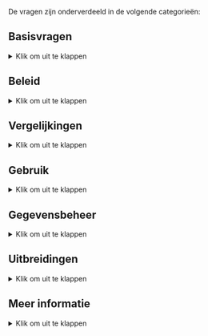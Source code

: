 De vragen zijn onderverdeeld in de volgende categorieën:

## Basisvragen

<details><summary>Klik om uit te klappen</summary></p>
<ul>

<li>

### Wat doet de app? [basisvragen]

<details><summary>Klik om uit te klappen</summary></p>
De omschrijving in de Apple App Store luidt:</p>

> De app toont geselecteerd werk van leden van fotoclubs. 
>
> De app dient dus als een permanente online tentoonstelling van de leden van diverse fotoclubs.
> Een gebruiker kan een club vinden door te bladeren, zoeken op naam of via de interactieve landkaarten.
> Clubleden zijn te vinden door te bladeren, te zoeken op naam of trefwoord en via de lijsten met clubleden.
>
> Clubs kunnen zichzelf toevoegen door het online plaatsen van een lijst met hun leden. In een aparte stap kan de club links naar geselecteerde foto's per lid aanbieden.
> Met deze gegevens kan een zuster macOS app portfolio pagina's voor bestaande websites automatisch genereren.
> Beide apps staan op GitHub.
</details></p>

</li><li>

### Waarom is de app gemaakt? [basisvragen]

<details><summary>Klik om uit te klappen</summary></p>

Fotografen worden lid van een fotoclub om hun werk aan elkaar te laten zien.
Dat zien en gezien-worden lukt prima _binnen_ de club doordat de leden om de paar weken bijeen komen.</p>

Zichtbaarheid van werk _buiten_ de club gaat vooral via exposities en de website van de club.
Ze zijn complementair. In tegenstelling tot exposities, loopt bezoek aan de website al jaren terug.
Vooral omdat kleine websites over het algemeen steeds minder aandacht krijgen:
je moet ze vinden, er zijn teveel van,
en de inhoud veranderd meestal vrij zelden. Een neerwaardse spiraal dus.
Ofwel, de aandacht van gebruikers is verschoven naar grote websites
(zoals Nos.nl of Petapixel.com, met hun teams van betaalde redacteuren en schrijvers)
en social media platforms zoals Facebook of Twitter/X die dienen als (extreem druk) digitaal dorpsplein.</p>

Vandaar dat er voor fotoclubs een behoefte leek aan een tussenvorm tussen de "vrijwel verlaten" van de websites van vroeger
en de "doom scrolling" en "Times Square" van de druk bezochte social media.
Met als doel om de het fotowerk van clubs onderling te delen, en een laagdrempelige ingang te bieden aan fotoliefhebbers in het algemeen.
Maar je kunt het ook als tussenvorm zien tussen de lokale bijeenkomsten van fotoclubs en de grote wereld van Social Media waar je ervan uitgaat dat je de ander nooit _in real life_ zult tegenkomen.

Men kan de app dus zien als een online museum voor de amateurfotografie dat altijd open is, 
Waar je in kunt rondlopen in een rustige omgeving, met nadruk op de foto's en hun makers.
Maar in tegenstelling tot een museum, kan het dienen als streekmuseum: een landkaart maakt duidelijk welke clubs dichtbij zijn en welke niet.
</details></p>

</li><li>

### Waarom staat mijn club niet in de app? [basisvragen]

<details><summary>Klik om uit te klappen</summary></p>
De app is "open". Je kunt zelf een club toevoegen. Hier komen stapsgewijs instructies voor.</p>
    
De vrijwel volledige lijst met clubs in Brabant-Oost staat erin als demo en om het proces op te starten:
dat scheel alvast 1 van de 3 stappen.
</details></p>

</li><li>

### Is er een Android of PC versie van de app? [beleid] + [gebruik] + [basisvragen]

<details><summary>Klik om uit te klappen</summary></p>
Er is een iPhone/iPad versie van de app op de Apple App Store.</p>

Voor andere merken mobiele apparaten en voor grotere computers is er de "webversie". Met de webversie kan je club portfolio's bekijken in een internet browser (Chrome, Edge, Safari...) 
op vrijwel ieder slim apparaat (Android telefoon, Chinese telefoon, tablet, Windows laptop, Linux desktop...). De iOS app en de webversie hebben dezelfde opzet
en gebruiken dezelfde gegevens. De webversie is technisch een computerprogramma dat met een druk op een knop de vereiste webpagina's automatisch aanmaakt die toegevoegd kunnen worden aan bestaande club websites.
Op termijn komt er nog een centrale webpagina waarop men alle deelnemende clubs kan vinden en via links kan bereiken (de tegenhanger van het Portfolio's scherm in de iPhone/iPad app).

Er wordt momenteel aan **beide** versies continue gewerkt. Het is in principe mogelijk dat iemand nog een versie maakt voor de Android Play Store. Of een versie voor Microsoft Windows.
Maar dat zal in ieder geval even duren: er moeten eerst vrijwilligers zich hiervoor melden, en dan moet het nog gemaakt worden.
</details></p></li></ul>
</details></p>

## Beleid

<details><summary>Klik om uit te klappen</summary></p>

### Is de app alleen voor Nederland? [beleid]

<details><summary>Klik om uit te klappen</summary></p>
De nadruk ligt voorlopig op Nederland. Maar de app is wereldwijd te gebruiken.
De app ondersteunt bijvoorbeeld zowel Nederlands als Engels. In het Engels heet de app "Photo Club Hub" ipv "Fotoclub Hub".
</details></p>

### Moet een club lid zijn van de Fotobond? [beleid]

<details><summary>Klik om uit te klappen</summary></p>
De app kan prima omgaan met clubs die geen lid zijn van de Fotobond.
Er zijn voorbeelden te vinden op de landkaarten.
Buitenlandse club zouden per definitie geen lid van de (Nederlandse) Koninklijke Fotobond zijn.
</details></p>

### Waarom staan er fotomusea in? [beleid]

<details><summary>Klik om uit te klappen</summary></p>
Omdat het vrij eenvoudig kon, goed samenging met de landkaartjes, en nuttig kon zijn voor sommige gebruikers.
</details></p>

### Zijn er kosten aan verbonden? [beleid] + [gebruik]

<details><summary>Klik om uit te klappen</summary></p>
Niet of nauwelijks. De Photo Club Hub en Photo Club Hub HTML software is gratis en blijft gratis.
En zijn geen kosten voor centrale opslag of rekenkracht: er is geen noemenswaardige centrale infrastructuur.</p>

Als we ervan uitgaan dat een club vrijwel altijd al een website heeft en minstens één lid heeft met Lightroom Classic, dan blijft
als enige bekende kostenpost een eenmalige aanschaf van een LR plug-in ([Juicebox Pro](https://www.juicebox.net)).
Er kan gekeken worden gekeken worden of er een gratis alternatief afdoende is 
(LR wordt geleverd met enkele web plug-ins, Juicebox zelf heeft een 'Lite' versie).
Zelf bouwen van een alternatief voor die plug-in is in principe mogelijk maar niet eenvoudig: dat hangt dus op het
vinden van een vrijwilliger die het kan en ertoe bereid is.
Er kan ook gekeken worden of de plug-in kosten voor dit doel eenmalig centraal afkoopbaar zijn.
</details></p>

### Wie bepaalt welke foto's in de app staan? [beleid]

<details><summary>Klik om uit te klappen</summary></p>
De individuele clubs.</p>

Zo kan je bijvoorbeeld ervoor kiezen dat foto's van alle clubexposities 
en individuele exposities van de afgelopen jaren te zien zijn.
Maar je kunt ook afspreken dat iedere fotograaf zelf foto's uitkiest voor zijn/naar portfolio in de app. Of een combinatie.
De app gaat er in principe wel van uit dat de foto's geselecteerd zijn.
Dus eerder tien dan honderd foto's per fotograaf per jaar. Dat heb je zo met exposeren: keuzes maken.
</details></p>

### Moet ik mij zorgen maken over privacy? [beleid]

<details><summary>Klik om uit te klappen</summary></p>
Nee. Een club beheert zijn eigen gegevens. En die gegevens staan opgeslagen op de club website en worden door de club geleverd en onderhouden.
De gegevens waar het hier om gaat zijn meestal al op bestaande websites te zien: namen van leden, een selectie van foto's, leden van het bestuur.
Dus nu zijn diezelfde gegevens omgezet in een voor software leesbaar formaat, zodat ze op een consistente, uniforme manier getoond kunnen worden.

De meeste velden zijn optioneel. Dus een club is niet gedwongen om b.v. te linken naar hun website, of aan te geven wie in het bestuur zit.
Verder doet de app niet aan postadressen, e-mailadressen of telefoonnummers van leden. Die zijn niet optioneel: de app ondersteunt ze niet.
Zelfs het postadres van de thuisbasis van de club is optioneel. Het is opgeslagen als GPS coordinaten, die je kunt afronden of 
naar b.v. naar een dorpsplein of station kan laten wijzen.
</details></p>

### Houdt mijn club controle over zijn eigen foto's? [beleid]

<details><summary>Klik om uit te klappen</summary></p>
Ja. Er worden geen kopieën getrokken van de foto's. De foto's staan op de website van de club.
Technisch wordt er alleen naar "gelinkt".
En zelfs de lijsten met linkjes naar foto's staan op de website van de club, en dus _niet_ op een centrale server. 
Dit is dus niet vergelijkbaar met foto's delen via Facebook, Instagram, Flickr, X, enz.
Social media trekt dus een kopie, en probeert zich vaak rechten toe te eigenen op foto's in ruil voor het gebruik van hun dienst.
Deze app is daarentegen expliciet ontwerpen zodat de club/fotograaf volledige controle houdt: 
er worden geen kopieën van foto's of data gemaakt, er is geen centrale server, 
en de software is gratis en openbaar ("open source").</p>

Voorbeeld: de foto's en lijsten met foto's van Fotogroep De Gender komen† op www.fcDeGender.nl te staan.
Dat is de bestaande website van de club.
En op die website stonden altijd al de namen van de leden, en geselecteerde foto's per lid.
Je zou kunnen zeggen dat je met hander gereedschap hetzelfde doet als vroeger.
Op een manier dat enkele problemen met bestaande websites ondervangt door gebruik te maken van wat modernere techniek.

Het is overigens zelfs mogelijk om "de foto's van Jan" eventueele bij Jan zelf neer te zetten. Wij verwachten dat dit niet
veel gebruikt zal worden, en raden aan om het vooral in het begin simpel te houden.

† Als test staan de foto's van De Gender even op een andere (mijn privé) server. Maar dat is tijdelijk: het is beter voor het beheer als een club dat zelf doet, en het is
onwenselijk als tientallen of honderden clubs afhankelijk worden van een enkele server ("single point of failure"). 
En verder heeft een centrale server natuurlijk maar beperkte ruimte. 
De meeste clubs zijn al gewend om een internet leverancier te betalen
voor opslagruimte, bandbreedte, domeinnaam en het in de lucht houden van hun website.
Dus dit zou normaal geen extra kosten met zich meebrengen. Zie volgend punt:
</details></p>

### Kan iemand de getoonde foto's kopieëren? [beleid]

<details><summary>Klik om uit te klappen</summary></p>
Dat is niet helemaal tegen te gaan: alle online plaatjes die zichtbaar zijn, kan je een screenshot van maken.
Maar het is hier wel opgezet om kopieëren zo lastig mogelijk te maken. Bij mijn procedé hiervoor...

- rechtsklikken en "Save as.." is in de software geblokeerd.
- de foto bevat zichtbaar de naam van de maker in de linkeronderhoek
- de foto bevat digitaal en onzichtbaar (in het EXIF copyright veld) de naam van de maker

Dit is overigens vergelijkbaar met wat je kan doen met een traditionele website.
</details></p>

### Moeten ex-leden in de app vermeld worden? [beleid]

<details><summary>Klik om uit te klappen</summary></p>

Nee. Maar de app is zo gemaakt dat het kan.
Vaak wordt dat gewaardeerd (b.v. als iemand 20 jaar lid was, en wegens gezondheidsredenen niet meer meedoet met "zijn" club).
"In de app blijven of niet" kan per lid besloten worden. Of per club. Het is wel verstandig om dit met het lid zelf af te stemmen.
Technisch kan een **gebruiker** van de app ook nog eens kiezen of ex-leden getoond worden.
En kan iedere club zelf een beleid op dit punt beslissen: als de club de gegevens niet aanlevert, zijn ze uiteraard niet te zien.
Meer details zijn hieronder te vinden.
</details></p>

### Is er een Android of PC versie van de app? [beleid] + [gebruik] + [basisvragen]

<details><summary>Klik om uit te klappen</summary></p>
De app versie ondersteunt om praktische redenen de iPhone en iPad.
Maar er zijn genoeg andere doelgroepen. Dus is er een zogenaamde "webversie" in ontwikkeling.
Die bekijk je in je browser (Chrome, Edge, Safari...) en dekt dus zowel PC/Mac gebruikers als alle merken smartfoons af.
Die webversie bestaat uit HTML pagina's die toegevoegen kunnen worden aan een bestaande website (b.v. Wordpress).</p>

De software voor de webversie heet "Photo Club Hub HTML" (en) danwel "Fotoclub Hub HTML" (nl). 
Hiermee kan een website beheerder pagina's automatisch aanmaken vanuit _dezelfde_ databestanden
die gebruikt worden voor "Fotoclub Hub" app.
[Hier](http://www.vdhamer.com/fgDeGender/) is een vroege testversie van een dergelijke, genereerde mini-site.
Dit voorkomt dubbel werk bij het bijhouden van zowel app als website. 
Foto Club Hub HTML genereert dus een ledenlijst met links naar de portfolio's van de clubleden.
</details></p>

### Werkt dit allemaal nog over enkele jaren? [beleid]

<details><summary>Klik om uit te klappen</summary></p>
Bij een bedrijf (b.v. Adobe) mag je aannemen dat alles minstens 10 jaar ondersteund wordt. Men betaalt er tenslotte voor, 
en het is de verantwoordelijkheid van Adobe om voor continuïteit te zorgen zolang ze een redelijke winst maken.
Maar een harde garantie is er niet.

Hier ligt dit anders: de broncode is openbaar ("open source"), zodat het in principe nooit verloren kan gaan.
Maar de software heeft zo nu en dan onderhoud nodig. En gebruikers hopen vaak op uitbreidingen en vernieuwingen.
Softwareonderhoud en uitbouw vergt in software nogal wat specialistische kennis en is dus normaal voor een club onbetaalbaar.

Aangezien er geen budget is, streven wij ernaar dat er straks voldoende gebruikers zijn dat er meer vrijwillers komen die bereid zijn
incidenteel en zonder vergoeding aan de software te sleutelen. Bijvoorbeeld omdat ze een idee hebben en het zelf kunnen helpen realiseren.
Dat staat of valt bij het kunnen opbouwen van een groepje techneuten die dat kunnen en willen. Ze hoeven niet op dezelfde plek of zelfs in hetzelfde land te zitten.
Bij gebruik door bijvoorbeeld 100 clubs is er kans dat er toevallig iemand (b.v. student) tussenzit die mee zou kunnen helpen.
Dit _kan_ gaan sneeuwballen: meer ontwikkelaars > meer functionaliteit > meer gebruikers > meer kans op ontwikkelaars. Of niet. Geen harde garantie.
Maar er is wel de ambitie om dit op deze manier op te lossen.

Voor een club hoeft deze continuïteitsvraag geen drama te zijn: de investering per club om gegevens aan te leveren zijn heel beperkt.
Zeg maar vergelijkbaar met een andere verbeteringsactie rondom de club website.
</details></p>
</details></p>

## Vergelijkingen

<details><summary>Klik om uit te klappen</summary></p>

### Hoe verschilt dit van een clubwebsite? [vergelijkingen]

<details><summary>Klik om uit te klappen</summary></p>
Een website vereist dat de gebruiker _zelf_ initiatief onderneemt om informatie te zoeken.
Dat werkt goed bij gerichte vragen over b.v. openingstijden of koopjes.
Maar werkt bij relatief kleine sites niet goed: om op de hoogte te blijven moet je meerdere sites handmatig
aflopen - en vaak blijkt er niets veranderd te zijn. Het gevolg is weinig bezoekers (behalve rond de expo). 
Wat het weer minder aantrekkelijk maakt om de site bij te werken. Wat leidt tot nog minder bezoekers.</p>

De klassieke "statische" websites worden qua aandacht vervangen door grotere "dynamische" sites.
Dit kan je in dit geval oplossen door
- het nieuws van meerdere clubs op 1 plek te bundelen zodat er altijd wel wat nieuws te vinden is
- veranderingen makkelijk vindbaar te maken (b.v. nieuwste foto per fotograaf tonen)
- optie om proactief te melden wanneer er relevant nieuws binnengekomen is (instelbare notificaties).
</details></p>

### Hoe verschilt dit van social media zoals Facebook of Instagram? [vergelijkingen]

<details><summary>Klik om uit te klappen</summary></p>
Er bestaan manieren om automatisch veranderingen in websites op te sporen (RSS).
Maar grosso modo is nieuws inmiddels het domein van de grote klassieke media (nos.nl) 
en van social media zoals Facebook, Instagram, enz.

Ten eerste gebeurt er altijd wat, en probeert je (vaak te hardnekkig) te leiden naar nieuws dat jij interessant kan vinden.

Een speciaal platform voor fotoclubs heeft, b.v. vergeleken met Instragram, heeft voordeel dat het er rustiger is.
Dat is vooral belangrijk bij een kunstvorm zoals fotografie:
bij een expositie wil je liever een museumsfeer hebben dan een druk marktplein waar iedereen en alles om aandacht schreeuwt. 

Concreet betekent dit:

- alleen fotografie als kunstvorm (dus geen foto's van de zakenlunch of kat)
- aandacht voor de fotoclubs
- galerie-achtige weergave zodat de foto's tot hun recht komen (dus geen reclame of wereldnieuws)
</details></p>

### Hoe verschilt dit van een online fotoclub zoals Glass.photo? [vergelijkingen]

<details><summary>Klik om uit te klappen</summary></p>
[Glass.photo](www.glass.photo) ziet fotografen als een individu - maar je kunt Glass zien als 1 grote fotoclub.
Vergeleken met Glass, heeft Photo Club Hub...

- geen jaarlijks abonnement en bijbehorend inlogscherm. Glass heeft enkele werknemers en maakt dus significante kosten.
- geen kopieën van de foto's. Foto's en ledenlijst staan bij de clubs.
- geen mogelijkheid om via de app commentaar op andermans foto's te geven. Dus ook geen moderatie nodig.
- voor de komende tijd een nadruk op Nederlandse gebruikers. Glass is internationaal en Engelstalig, al zitten de oprichters in Amsterdam.
- nog geen mogelijkheid om individuen of clubs te "volgen". Maar dat zal bij voldoende gebruik nodig worden.
</details></p>
</details></p>

## Gebruik

<details><summary>Klik om uit te klappen</summary></p>

### Zijn er kosten aan verbonden? [beleid] + [gebruik]

<details><summary>Klik om uit te klappen</summary></p>
Niet of nauwelijks. De Photo Club Hub en Photo Club Hub HTML software is gratis en blijft gratis.
En zijn geen kosten voor centrale opslag of rekenkracht: er is geen noemenswaardige centrale infrastructuur.</p>

Als we ervan uitgaan dat een club vrijwel altijd al een website heeft en minstens één lid heeft met Lightroom Classic, dan blijft
als enige bekende kostenpost een eenmalige aanschaf van een LR plug-in ([Juicebox Pro](https://www.juicebox.net)).
Er kan gekeken worden gekeken worden of er een gratis alternatief afdoende is 
(LR wordt geleverd met enkele web plug-ins, Juicebox zelf heeft een 'Lite' versie).
Zelf bouwen van een alternatief voor die plug-in is in principe mogelijk maar niet eenvoudig: dat hangt dus op het
vinden van een vrijwilliger die het kan en ertoe bereid is.
Er kan ook gekeken worden of de plug-in kosten voor dit doel eenmalig centraal afkoopbaar zijn.
</details></p>

### Is er een Android of PC versie van de app? [beleid] + [gebruik] + [basisvragen]

<details><summary>Klik om uit te klappen</summary></p>
De app versie ondersteunt om praktische redenen de iPhone en iPad.
Maar er zijn genoeg andere doelgroepen. Dus is er een zogenaamde "webversie" in ontwikkeling.
Die bekijk je in je browser (Chrome, Edge, Safari...) en dekt dus zowel PC/Mac gebruikers als alle merken smartfoons af.
Die webversie bestaat uit HTML pagina's die toegevoegen kunnen worden aan een bestaande website (b.v. Wordpress).</p>

De software voor de webversie heet "Photo Club Hub HTML" (en) danwel "Fotoclub Hub HTML" (nl). 
Hiermee kan een website beheerder pagina's automatisch aanmaken vanuit _dezelfde_ databestanden
die gebruikt worden voor "Fotoclub Hub" app.
[Hier](http://www.vdhamer.com/fgDeGender/) is een vroege testversie van een dergelijke, genereerde mini-site.
Dit voorkomt dubbel werk bij het bijhouden van zowel app als website. 
Foto Club Hub HTML genereert dus een ledenlijst met links naar de portfolio's van de clubleden.
</details></p>

### Ik kan Fotoclub Hub niet vinden op de Apple App Store? [gebruik]

<details><summary>Klik om uit te klappen</summary></p>
Op het buitenland heet de app "Photo Club Hub" (engels) in plaats van "Fotoclub Hub" (Nederlands).
Je kunt op een buitenlandse App Store aangewezen zijn als je een tijd in het buitenland gewoond hebt.
In alle gevallen krijg je precies dezelfde app. De app kiest automatisch de juiste taal bij het opstarten.
</details></p>
</details></p>

## Gegevensbeheer

<details><summary>Klik om uit te klappen</summary></p>

### Kan ik een fotomuseum toevoegen? [gegevensbeheer]

<details><summary>Klik om uit te klappen</summary></p>
Ja. Dat doe je door de Level 1 lijst uit te breiden.
Graag alleen musea toevoegen die duidelijk voor fotografie interessant zijn.</p>

In principe zouden alle Nederlandse fotografie musea er al op de Level 1 lijst moeten staan.
Er staan momentaal alleen enkele bekende Fotomusea in bijvoorbeeld Duitsland, VS en Japan in.
</details></p>

### Wat als een club geen website heeft? [gegevensbeheer]

<details><summary>Klik om uit te klappen</summary></p>
Weet ik niet precies. Het overgrote deel van de clubs heeft al een website (= iets waar je bestanden kan ophalen via een webadres zoals "http//www.mijnclub.nl/..."). Per niveau:

- Level 1 vereist geen eigen website. De informatie zit in een centraal bestand.
- Level 2 kost vrijwel geen opslag. Makkelijk om een vrijwilliger te vinden die 1 enkel bestandje online wil zetten. Instructies hiervoor volgen.
- Level 3 is wat lastiger, maar opslag bij een bevriende club is misschien bespreekbaar. Of een [gratis website leverancier](https://www.techradar.com/web-hosting/best-free-web-hosting) vinden.
Ik denk niet dat wij instructies gaan maken voor "hoe maak ik een website" (doen de hosting providers). Maar we kunnen wel voorbeeldinstructies gemaakt door een club delen.
</details></p>

### Kan een overleden voormalig lid zichtbaar zijn? [gegevensbeheer]

<details><summary>Klik om uit te klappen</summary></p>
Als een club zijn gegevens niet onderhoudt, zal dit op termijn bij ieder lid gebeuren. 
Het internet heeft hier nog geen goede oplossing voor. 
Zo kan het op Facebook gebeuren dat een overledene - met de beste bedoelingen - felicitaties krijgt op zijn/haar verjaardag.
    
Het "zomaar" verwijderen van iemand kan heel pijnlijk zijn voor nabestaanden die de herinnering in ere willen houden.
Maar "zomaar" aanhouden kan soms ook pijnlijk zijn. 
Wij raden dus de clubs 3 basisregels aan:

    1. stem af met de betrokkene.
    2. als de belanghebbenden onbereikbaar zijn, verwijder de gegevens.
    3. probeer de app up to date te houden t.a.v. het onderscheid lid / ex-lid / overledene.

Voor de app betekent dit dat de verantwoording voor de inhoud volledig bij de clubs liggen. 
En indien een complete club onverhoopt opgeheven wordt, verdwijnt die club vroeger of later uit de app
doordat ze de rekening voor hun club website niet meer betalen.
</details></p>

### Wat is al dat gedoe met Levels/Niveaus? [gegevensbeheer]

<details><summary>Klik om uit te klappen</summary></p>
Een club kan meedoen op Level 1, 2 of 3. 

- Op Level 1 weet de app alleen dat de club bestaat en waar de club zit.
- Level 2 voegt hier een lijst met clubleden aan toe. 
- Level 3 voegt hier portfolio's met foto's aan toe.

Een club kan deze stappen op zijn gemak uitvoeren. Op Level 2 toont de app de lijst met leden (en op Level 1 niet).
Op level 3 kan je door portfolio's bladeren (en op Level 1 en 2 niet).

De ingebouwde documentatie in de app legt dit wat verder uit. De GitHub site bevat voorbeelden van de invoerbestanden
en een gedetailleerde uitleg wat ieder stukje informatie betekent ([GitHub](https://github.com/vdhamer/Photo-Club-Hub)).
</details></p>

### Ben ik Level 1 per ongeluk aan het overslaan? [gegevensbeheer]

<details><summary>Klik om uit te klappen</summary></p>
Misschien. Voor de clubs in regio Noord Brabant - Oost hebben wij de Level 1 gegevens voor alle ons bekende clubs ingevoerd.
Andere clubs kunnen dus zelf hun Level 1 gegevens bij ons aanleveren. Gelukkig stelt Level 1 heel weinig voor: vooral de naam, gemeente, en GPS coordinaten.
Plus liefst (niet verplicht) een enkele zin over iets wat er speciaal is aan de club.
</details></p>

### Hoe maak ik een Level 2 bestand aan? [gegevensbeheer]

<details><summary>Klik om uit te klappen</summary></p>
Hier is een apart stappenplan met instructies voor: [tinyurl.com/Level2aanmaken](https://tinyurl.com/Level2aanmaken).
Er is ook een engelstalige versie hiervan: [tinyurl.com/Level2aanmaken](https://tinyurl.com/Level2creation).
</details></p>

### Hoe krijg ik een Level 2 bestand op mijn club website? [gegevensbeheer]

<details><summary>Klik om uit te klappen</summary></p>
    
Hier komt apart stappenplan met instructies voor. Voor de eerste clubs willen wij _tijdelijk_ het bestand wel op een eigen server zetten.

Globale instructies: je kunt via Dashboard > Media bestanden uploaded naar Wordpress.
Dan moet je de URL bewaren (omdat het Level 1 bestand doorverwijst naar de locatie van het Level 2 bestand).

Vermoedelijk bevat WordPress en beveiliging om vooral plaatjes en video te uploaded. En dus een JSON bestand weigert.
Daarvoor heb je een Wordpress plug-in nodig. Bijvoorbeeld [https://wordpress.org/plugins/mime-types-plus/](https://wordpress.org/plugins/mime-types-plus/)
</details></p>

### Mag een club niet zelf zijn Level 1 omschrijving bepalen? [gegevensbeheer]

<details><summary>Klik om uit te klappen</summary></p>
Graag. Het kan automatisch door de `remark` voor de club aan de bovenkant van een Level 2 bestand te vullen met de gewenste tekst.
Dat Level 2 bestand staat in principe onder beheer van de club (terwijl Level 1 centraal staat).
Hiermee wordt de `remark` op Level 1 in de app vervangen door de betere `remark` op Level 2.
Dit zou ook moeten werken voor `latitude` en `longitude` (GPS coordinaten).

Graag ons op dergelijke wijzigingen op club-niveau attenderen: dan corrigeren wij toch ook het Level 1 bestand.
</details></p>
</details></p>

## Uitbreidingen

<details><summary>Klik om uit te klappen</summary></p>

### Gaat dit ook iets met exposities doen? [uitbreidingen]
<details><summary>Klik om uit te klappen</summary></p>
Ja. Er is een begin aan gemaakt ([voorproefje](http://www.vdhamer.com/fgDeGender/expo2024/)).
Het gaat dan om de foto's van clubexposities te tonen _na afloop_ van de fysieke expositie.
</details></p>
</details></p>

## Meer informatie

<details><summary>Klik om uit te klappen</summary></p>

### Er is vast meer documentatie? [meer info]

<details><summary>Klik om uit te klappen</summary></p>
Vast wel. Zie tabel:
    
| Titel  | Link | Nederlands | Engels  |
| ----------- | ----------- | :---: | :---: |
| Een level2.json bestand aanmaken voor een club | [tinyurl.com/Level2aanmaken](https://tinyurl.com/Level2aanmaken) | ✓ | |
| Creating a new level2.json file for your club | [tinyurl.com/Level2creation](https://tinyurl.com/Level2creation) | | ✓ |
| Readme Photo Club Hub | [link](https://github.com/vdhamer/Photo-Club-Hub/blob/main/.github/README.md) | | ✓ |
| Readme Photo Club Hub HTML | [link](https://github.com/vdhamer/Photo-Club-Hub-HTML/blob/main/.github/README.md) | | ✓ |
| Interne readme in Photo Club Hub app | ingebouwd | ✓ | ✓ |
| Powerpoint presentatie | [download](https://github.com/vdhamer/Photo-Club-Hub/raw/refs/heads/main/Photo%20Club%20Hub/Documentation/Photo%20Club%20Hub.pptx) | ✓ | |
| FAQ (dit document) | [tinyurl.com/fchFAQnl](https://tinyurl.com/fchFAQnl) | ✓ | |
</details></p>
</details></p>
